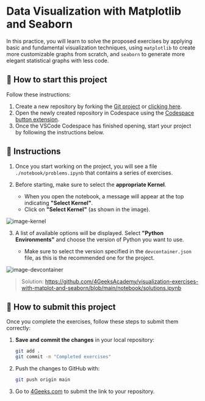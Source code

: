 <!--hide-->
# Data Visualization with Matplotlib and Seaborn
<!--endhide-->

In this practice, you will learn to solve the proposed exercises by applying basic and fundamental visualization techniques, using `matplotlib` to create more customizable graphs from scratch, and `seaborn` to generate more elegant statistical graphs with less code.

<how-to-start>
  
## 🌱 How to start this project

Follow these instructions:

1. Create a new repository by forking the [Git project](https://github.com/4GeeksAcademy/visualization-exercises-with-matplot-and-seaborn) or [clicking here](https://github.com/4GeeksAcademy/visualization-exercises-with-matplot-and-seaborn/fork).
2. Open the newly created repository in Codespace using the [Codespace button extension](https://docs.github.com/en/codespaces/developing-in-codespaces/creating-a-codespace-for-a-repository#creating-a-codespace-for-a-repository).
3. Once the VSCode Codespace has finished opening, start your project by following the instructions below.

</how-to-start>


## 📝 Instructions

1. Once you start working on the project, you will see a file `./notebook/problems.ipynb` that contains a series of exercises.

2. Before starting, make sure to select the **appropriate Kernel**. 

    - When you open the notebook, a message will appear at the top indicating **"Select Kernel"**.  
    - Click on **"Select Kernel"** (as shown in the image).       


![image-kernel](https://github.com/4GeeksAcademy/calculus-and-algebra-problems-with-python/blob/main/assets/image-kernel.png?raw=true)

3. A list of available options will be displayed. Select **"Python Environments"** and choose the version of Python you want to use.  

    - Make sure to select the version specified in the `devcontainer.json` file, as this is the recommended one for the project.


![image-devcontainer](https://github.com/4GeeksAcademy/calculus-and-algebra-problems-with-python/blob/main/assets/devcontainer-image.png?raw=true)



> Solution: https://github.com/4GeeksAcademy/visualization-exercises-with-matplot-and-seaborn/blob/main/notebook/solutions.ipynb


## 🚛 How to submit this project

Once you complete the exercises, follow these steps to submit them correctly:  

1. **Save and commit the changes** in your local repository:  

   ```sh
   git add .
   git commit -m "Completed exercises"
   ```
2. Push the changes to GitHub with:

    ```sh
    git push origin main
    ```
3. Go to [4Geeks.com](https://4geeks.com) to submit the link to your repository.

